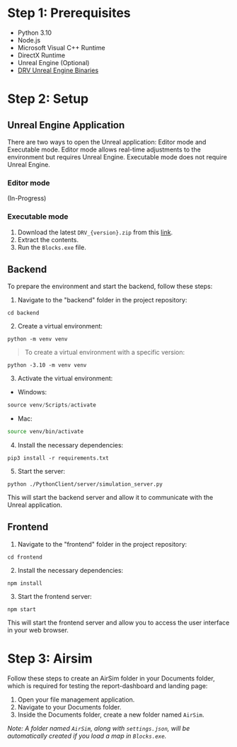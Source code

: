 # Step 1: Prerequisites
- Python 3.10
- Node.js
- Microsoft Visual C++ Runtime
- DirectX Runtime
- Unreal Engine (Optional)
- [DRV Unreal Engine Binaries](https://sluedu-my.sharepoint.com/personal/ankit_agrawal_1_slu_edu/_layouts/15/onedrive.aspx?ga=1&id=%2Fpersonal%2Fankit%5Fagrawal%5F1%5Fslu%5Fedu%2FDocuments%2FDroneWorld)

# Step 2: Setup
## Unreal Engine Application
There are two ways to open the Unreal application: Editor mode and Executable mode. Editor mode allows real-time adjustments to the environment but requires Unreal Engine. Executable mode does not require Unreal Engine.

### Editor mode
(In-Progress)

### Executable mode
1. Download the latest `DRV_{version}.zip` from this [link](https://sluedu-my.sharepoint.com/personal/ankit_agrawal_1_slu_edu/_layouts/15/onedrive.aspx?ga=1&id=%2Fpersonal%2Fankit%5Fagrawal%5F1%5Fslu%5Fedu%2FDocuments%2FDroneWorld).
2. Extract the contents.
3. Run the `Blocks.exe` file.

## Backend
To prepare the environment and start the backend, follow these steps:
1. Navigate to the "backend" folder in the project repository:
```
cd backend 
```
2. Create a virtual environment:
```
python -m venv venv
```
> To create a virtual environment with a specific version:
```
python -3.10 -m venv venv
````
3. Activate the virtual environment:  
- Windows:
```powershell
source venv/Scripts/activate
```
- Mac:
```bash
source venv/bin/activate
```
4. Install the necessary dependencies:
```
pip3 install -r requirements.txt
```
5. Start the server:
```
python ./PythonClient/server/simulation_server.py
```
This will start the backend server and allow it to communicate with the Unreal application.

## Frontend
1. Navigate to the "frontend" folder in the project repository:
``` 
cd frontend
```
2. Install the necessary dependencies:
``` 
npm install
```
3. Start the frontend server:
```
npm start
```
This will start the frontend server and allow you to access the user interface in your web browser.

# Step 3: Airsim
Follow these steps to create an AirSim folder in your Documents folder, which is required for testing the report-dashboard and landing page:
1. Open your file management application.
2. Navigate to your Documents folder.
3. Inside the Documents folder, create a new folder named `AirSim`.  

_Note: A folder named `AirSim`, along with `settings.json`, will be automatically created if you load a map in `Blocks.exe`._
